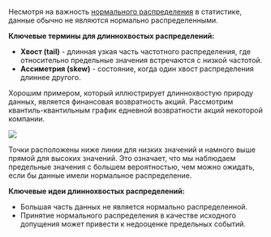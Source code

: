 Несмотря на важность [нормального распределения](https://github.com/sutourisu/Practical-statistic/blob/main/%D0%A0%D0%B0%D1%81%D0%BF%D1%80%D0%B5%D0%B4%D0%B5%D0%BB%D0%B5%D0%BD%D0%B8%D0%B5%20%D0%B4%D0%B0%D0%BD%D0%BD%D1%8B%D1%85%20%D0%B8%20%D1%80%D0%B0%D1%81%D0%BF%D1%80%D0%B5%D0%B4%D0%B5%D0%BB%D0%B5%D0%BD%D0%B8%D0%B5%20%D0%B2%D1%8B%D0%B1%D0%BE%D1%80%D0%BE%D0%BA/%D0%9D%D0%BE%D1%80%D0%BC%D0%B0%D0%BB%D1%8C%D0%BD%D0%BE%D0%B5%20%D1%80%D0%B0%D1%81%D0%BF%D1%80%D0%B5%D0%B4%D0%B5%D0%BB%D0%B5%D0%BD%D0%B8%D0%B5.md) в статистике, данные обычно не являются нормально распределенными.

**Ключевые термины для длиннохвостых распределений:**

* **Хвост (tail)** - длинная узкая часть частотного распределения, где относительно предельные значения встречаются с низкой частотой.
* **Ассиметрия (skew)** - состояние, когда один хвост распределения длиннее другого.

Хорошим примером, который иллюстрирует длиннохвостую природу данных, является финансовая возвратность акций. Рассмотрим квантиль-квантильным график едневной возвратности акций некоторой компании.

<img src="https://i.imgur.com/2QrAUfT.png">

Точки расположены ниже линии для низких значений и намного выше прямой для высоких значений. Это означает, что мы наблюдаем предельные значения с большем вероятностью, чем можно ожидать, если бы данные имели нормальное распределение.

**Ключевые идеи длиннохвостых распределений:**

* Большая часть данных не является нормально распределенной.
* Принятие нормального распределения в качестве исходного допущения может привести к недооценке предельных событий.
